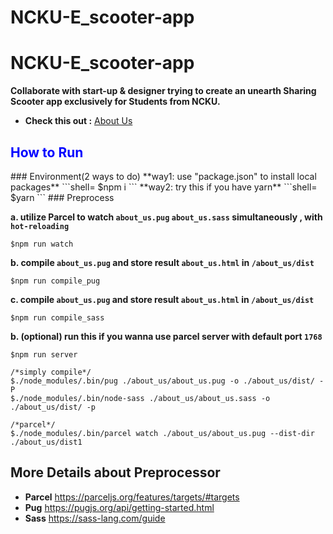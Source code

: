 # NCKU-E_scooter-app
# NCKU-E_scooter-app

<style>
.blue {
  color: blue!important;
font-weight: bold;
}
.yellow {
    color: yellow!important;
font-weight: bold;
    } 
</style>

**Collaborate with start-up & designer trying to create an unearth Sharing Scooter app exclusively for Students from NCKU.**

+ **Check this out :** [About Us](https://luffy.ee.ncku.edu.tw/~santaboi/NCKU_E_Scooter/about_us.html) 
<h2 class =blue >
    How to Run 
</h2>
### Environment(2 ways to do)
**way1: use "package.json" to install local packages**
```shell=
$npm i
```
**way2: try this if you have yarn**
```shell=
$yarn
```
### Preprocess

**a. utilize Parcel to watch `about_us.pug` `about_us.sass` simultaneously , with `hot-reloading`**
```shell=
$npm run watch
```
**b. compile `about_us.pug` and store result `about_us.html` in `/about_us/dist`**
```shell=
$npm run compile_pug
```
**c. compile `about_us.pug` and store result `about_us.html` in `/about_us/dist`**
```shell=
$npm run compile_sass
```

**b. (optional) run this if you wanna use parcel server with default port `1768`**
```shell=
$npm run server
```

```shell=
/*simply compile*/
$./node_modules/.bin/pug ./about_us/about_us.pug -o ./about_us/dist/ -P
$./node_modules/.bin/node-sass ./about_us/about_us.sass -o ./about_us/dist/ -p

/*parcel*/
$./node_modules/.bin/parcel watch ./about_us/about_us.pug --dist-dir ./about_us/dist1
```



## More Details about Preprocessor
+ **Parcel**     https://parceljs.org/features/targets/#targets
+ **Pug** https://pugjs.org/api/getting-started.html
+ **Sass** https://sass-lang.com/guide
